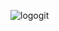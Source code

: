 ![logogit](https://user-images.githubusercontent.com/58864317/127746835-32bcbb09-9ed4-4f43-b2ba-24138637b9c3.png)
